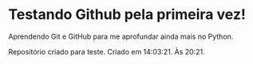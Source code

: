 # Testando Github pela primeira vez!
 Aprendendo Git e GitHub para me aprofundar ainda mais no Python.

 Repositório criado para teste.
 Criado em 14:03:21.
 Às 20:21.
